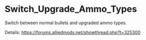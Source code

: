 # Switch_Upgrade_Ammo_Types
Switch between normal bullets and upgraded ammo types.

Details: https://forums.alliedmods.net/showthread.php?t=325300
